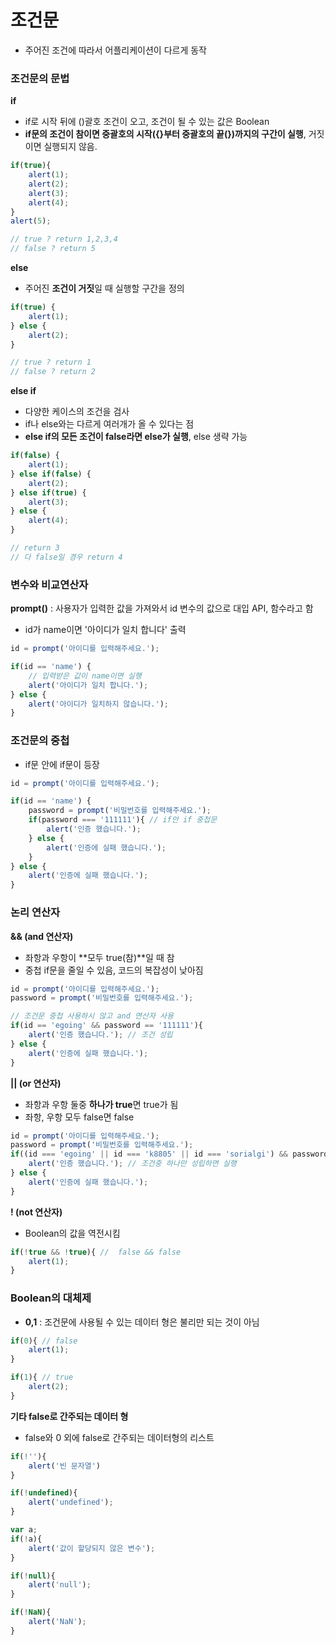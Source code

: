 # 조건문

* 주어진 조건에 따라서 어플리케이션이 다르게 동작

### 조건문의 문법

**if**

* if로 시작 뒤에 \(\)괄호 조건이 오고, 조건이 될 수 있는 값은 Boolean
* **if문의 조건이 참이면 중괄호의 시작\({}부터 중괄호의 끝\(}\)까지의 구간이 실행**, 거짓이면 실행되지 않음.

```javascript
if(true){
    alert(1);
    alert(2);
    alert(3);
    alert(4);
}
alert(5);

// true ? return 1,2,3,4
// false ? return 5
```

**else**

* 주어진 **조건이 거짓**일 때 실행할 구간을 정의

```javascript
if(true) {
    alert(1);
} else {
    alert(2);
}

// true ? return 1 
// false ? return 2
```

**else if**

* 다양한 케이스의 조건을 검사
* if나 else와는 다르게 여러개가 올 수 있다는 점
* **else if의 모든 조건이 false라면 else가 실행**, else 생략 가능

```javascript
if(false) {
    alert(1);
} else if(false) {
    alert(2);
} else if(true) {
    alert(3);
} else {
    alert(4);
}

// return 3
// 다 false일 경우 return 4
```

### 변수와 비교연산자

**prompt\(\)** : 사용자가 입력한 값을 가져와서 id 변수의 값으로 대입 API, 함수라고 함

* id가 name이면 '아이디가 일치 합니다' 출력

```javascript
id = prompt('아이디를 입력해주세요.');

if(id == 'name') { 
    // 입력받은 값이 name이면 실행
    alert('아이디가 일치 합니다.'); 
} else {
    alert('아이디가 일치하지 않습니다.');
}
```

### 조건문의 중첩

* if문 안에 if문이 등장 

```javascript
id = prompt('아이디를 입력해주세요.');

if(id == 'name') {
    password = prompt('비밀번호를 입력해주세요.');
    if(password === '111111'){ // if안 if 중첩문  
        alert('인증 했습니다.');
    } else {
        alert('인증에 실패 했습니다.');
    }
} else {
    alert('인증에 실패 했습니다.');
}
```

### 논리 연산자

**&& \(and 연산자\)**

* 좌항과 우항이 **모두 true\(참\)**일 때 참
* 중첩 if문을 줄일 수 있음, 코드의 복잡성이 낮아짐

```javascript
id = prompt('아이디를 입력해주세요.');
password = prompt('비밀번호를 입력해주세요.');

// 조건문 중첩 사용하시 않고 and 연산자 사용
if(id == 'egoing' && password == '111111'){
    alert('인증 했습니다.'); // 조건 성립
} else {
    alert('인증에 실패 했습니다.');
}
```

**\|\| \(or 연산자\)**

* 좌항과 우항 둘중 **하나가 true**면 true가 됨
* 좌항, 우항 모두 false면 false

```javascript
id = prompt('아이디를 입력해주세요.');
password = prompt('비밀번호를 입력해주세요.');
if((id === 'egoing' || id === 'k8805' || id === 'sorialgi') && password === '111111'){
    alert('인증 했습니다.'); // 조건중 하나만 성립하면 실행  
} else {
    alert('인증에 실패 했습니다.');
}
```

**! \(not 연산자\)**

* Boolean의 값을 역전시킴

```javascript
if(!true && !true){ //  false && false
    alert(1);
}
```

### Boolean의 대체제

* **0,1** : 조건문에 사용될 수 있는 데이터 형은 불리만 되는 것이 아님

```javascript
if(0){ // false
    alert(1);
}

if(1){ // true
    alert(2);
}
```

**기타 false로 간주되는 데이터 형**

* false와 0 외에 false로 간주되는 데이터형의 리스트

```javascript
if(!''){
    alert('빈 문자열')
}

if(!undefined){
    alert('undefined');
}

var a;
if(!a){
    alert('값이 할당되지 않은 변수'); 
}

if(!null){
    alert('null');
}

if(!NaN){
    alert('NaN');
}
```



